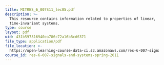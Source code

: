 ```yaml
---
title: MITRES_6_007S11_lec05.pdf
description: >-
  This resource contains information related to properties of linear,
  time-invariant systems.
type: course
layout: pdf
uid: 431b597316940ea786c72a16b8cd6371
file_type: application/pdf
file_location: >-
  https://open-learning-course-data-ci.s3.amazonaws.com/res-6-007-signals-and-systems-spring-2011/431b597316940ea786c72a16b8cd6371_MITRES_6_007S11_lec05.pdf
course_id: res-6-007-signals-and-systems-spring-2011
---
```

